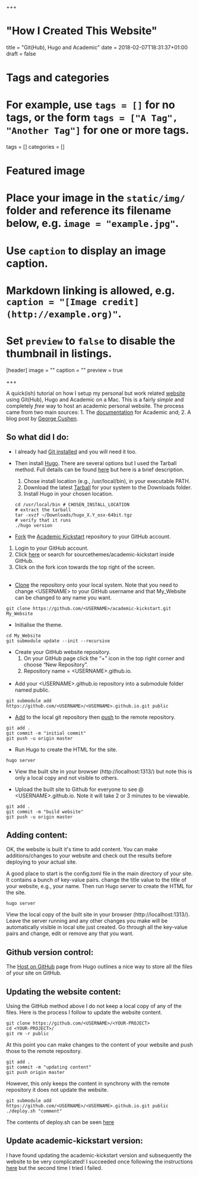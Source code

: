 +++
# "How I Created This Website"
title = "Git(Hub), Hugo and Academic"
date = 2018-02-07T18:31:37+01:00
draft = false

# Tags and categories
# For example, use `tags = []` for no tags, or the form `tags = ["A Tag", "Another Tag"]` for one or more tags.
tags = []
categories = []

# Featured image
# Place your image in the `static/img/` folder and reference its filename below, e.g. `image = "example.jpg"`.
# Use `caption` to display an image caption.
#   Markdown linking is allowed, e.g. `caption = "[Image credit](http://example.org)"`.
# Set `preview` to `false` to disable the thumbnail in listings.
[header]
image = ""
caption = ""
preview = true

+++

A quick(ish) tutorial on how I setup my personal but work related [website](https://scott-love.github.io) using Git(Hub), Hugo and Academic on a Mac. This is a fairly *simple* and completely *free* way to host an academic personal website. The process came from two main sources: 1. The [documentation](https://sourcethemes.com/academic/docs/) for Academic and; 2. A blog post by [George Cushen](https://georgecushen.com/create-your-website-with-hugo/).

## So what did I do:

* I already had [Git installed](https://git-scm.com/downloads) and you will need it too.

* Then install [Hugo](https://gohugo.io/about/). There are several options but I used the Tarball method. Full details can be found [here](https://gohugo.io/getting-started/installing/) but here is a brief description.
  1. Chose install location (e.g., /usr/local/bin), in your executable PATH.
  2. Download the latest [Tarball](https://github.com/gohugoio/hugo/releases) for your system to the Downloads folder.
  3. Install Hugo in your chosen location.
  ```
  cd /usr/local/bin # CHOSEN_INSTALL_LOCATION
  # extract the tarball
  tar -xvzf ~/Downloads/hugo_X.Y_osx-64bit.tgz
  # verify that it runs
  ./hugo version
  ```

* [Fork](https://help.github.com/articles/fork-a-repo/) the [Academic Kickstart](https://github.com/sourcethemes/academic-kickstart#fork-destination-box) repository to your GitHub account.
 1. Login to your GitHub account.
 2. Click [here](https://github.com/sourcethemes/academic-kickstart#fork-destination-box) or search for sourcethemes/academic-kickstart inside GitHub.
 3. Click on the fork icon towards the top right of the screen.
<br/><br/>
* [Clone](https://git-scm.com/docs/git-clone) the repository onto your local system. Note that you need to change \<USERNAME\> to your GitHub username and that My_Website can be changed to any name you want.
```
git clone https://github.com/<USERNAME>/academic-kickstart.git My_Website
```

* Initialise the theme.
```
cd My_Website
git submodule update --init --recursive
```

* Create your GitHub website repository.
  1. On your GitHub page click the “+” icon in the top right corner and choose “New Repository”.
  2. Repository name = \<USERNAME\>.github.io.
<br/><br/>
* Add your \<USERNAME\>.github.io repository into a submodule folder named public.
```
git submodule add https://github.com/<USERNAME>/<USERNAME>.github.io.git public
```

* [Add](https://git-scm.com/docs/git-add) to the local git repository then [push](https://git-scm.com/docs/git-push) to the remote repository.
```
git add .
git commit -m "initial commit"
git push -u origin master
```

* Run Hugo to create the HTML for the site.
```
hugo server
```

* View the built site in your browser (http://localhost:1313/) but note this is only a local copy and not visible to others.

* Upload the built site to Github for everyone to see @ \<USERNAME\>.github.io. Note it will take 2 or 3 minutes to be viewable.
```
git add .
git commit -m "build website"
git push -u origin master
```

## Adding content:
OK, the website is built it's time to add content. You can make additions/changes to your website and check out the results before deploying to your actual site.

A good place to start is the config.toml file in the main directory of your site.
It contains a bunch of key-value pairs. change the title value to the title of your website, e.g., your name. Then run Hugo server to create the HTML for the site.
```
hugo server
```
View the local copy of the built site in your browser (http://localhost:1313/).
Leave the server running and any other changes you make will be automatically visible in local site just created. Go through all the key-value pairs and change, edit or remove any that you want.

## Github version control:
The [Host on GitHub](https://gohugo.io/hosting-and-deployment/hosting-on-github/#github-user-or-organization-pages) page from Hugo outlines a nice way to store all the files of your site on GitHub.

## Updating the website content:
Using the GitHub method above I do not keep a local copy of any of the files. Here is the process I follow to update the website content.
```
git clone https://github.com/<USERNAME>/<YOUR-PROJECT>
cd <YOUR-PROJECT>/
git rm -r public
```
At this point you can make changes to the content of your website and push those to the remote repository.

```
git add .
git commit -m "updating content"
git push origin master
```

However, this only keeps the content in synchrony with the remote repository it does not update the website.

```
git submodule add https://github.com/<USERNAME>/<USERNAME>.github.io.git public
./deploy.sh "comment"
```
The contents of deploy.sh can be seen [here](https://gohugo.io/hosting-and-deployment/hosting-on-github/#github-user-or-organization-pages)

## Update academic-kickstart version:
I have found updating the academic-kickstart version and subsequently the website to be very complicated! I succeeded once following the instructions [here](https://sourcethemes.com/academic/docs/update/) but the second time I tried I failed. 
